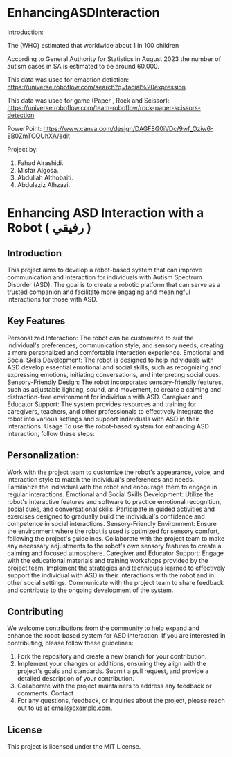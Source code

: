 # EnhancingASDInteraction
Introduction:

The (WHO) estimated that worldwide about 1 in 100 children

According to General Authority for Statistics in August 2023  the number of autism cases in SA is estimated to be around 60,000.


This data was used for emaotion detiction:
https://universe.roboflow.com/search?q=facial%20expression

This data was used for game (Paper , Rock and Scissor):
https://universe.roboflow.com/team-roboflow/rock-paper-scissors-detection

PowerPoint:
https://www.canva.com/design/DAGF8G0iVDc/9wf_Oziw6-EB0ZmTOQUhXA/edit


Project by:
1. Fahad Alrashidi.
2. Misfar Algosa.
3. Abdullah Althobaiti.
4. Abdulaziz Alhzazi.

# Enhancing ASD Interaction with a Robot ( رفيقي )

## Introduction
This project aims to develop a robot-based system that can improve communication and interaction for individuals with Autism Spectrum Disorder (ASD). The goal is to create a robotic platform that can serve as a trusted companion and facilitate more engaging and meaningful interactions for those with ASD.

## Key Features
Personalized Interaction: The robot can be customized to suit the individual's preferences, communication style, and sensory needs, creating a more personalized and comfortable interaction experience.
Emotional and Social Skills Development: The robot is designed to help individuals with ASD develop essential emotional and social skills, such as recognizing and expressing emotions, initiating conversations, and interpreting social cues.
Sensory-Friendly Design: The robot incorporates sensory-friendly features, such as adjustable lighting, sound, and movement, to create a calming and distraction-free environment for individuals with ASD.
Caregiver and Educator Support: The system provides resources and training for caregivers, teachers, and other professionals to effectively integrate the robot into various settings and support individuals with ASD in their interactions.
Usage
To use the robot-based system for enhancing ASD interaction, follow these steps:

## Personalization:
Work with the project team to customize the robot's appearance, voice, and interaction style to match the individual's preferences and needs.
Familiarize the individual with the robot and encourage them to engage in regular interactions.
Emotional and Social Skills Development:
Utilize the robot's interactive features and software to practice emotional recognition, social cues, and conversational skills.
Participate in guided activities and exercises designed to gradually build the individual's confidence and competence in social interactions.
Sensory-Friendly Environment:
Ensure the environment where the robot is used is optimized for sensory comfort, following the project's guidelines.
Collaborate with the project team to make any necessary adjustments to the robot's own sensory features to create a calming and focused atmosphere.
Caregiver and Educator Support:
Engage with the educational materials and training workshops provided by the project team.
Implement the strategies and techniques learned to effectively support the individual with ASD in their interactions with the robot and in other social settings.
Communicate with the project team to share feedback and contribute to the ongoing development of the system.

## Contributing
We welcome contributions from the community to help expand and enhance the robot-based system for ASD interaction. If you are interested in contributing, please follow these guidelines:

1. Fork the repository and create a new branch for your contribution.
2. Implement your changes or additions, ensuring they align with the project's goals and standards.
   Submit a pull request, and provide a detailed description of your contribution.
3. Collaborate with the project maintainers to address any feedback or comments.
   Contact
4. For any questions, feedback, or inquiries about the project, please reach out to us at email@example.com.

## License
This project is licensed under the MIT License.
